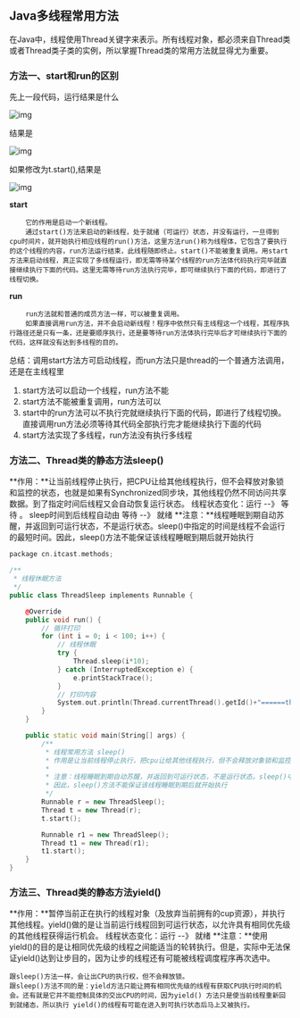## Java多线程常用方法

​		在Java中，线程使用Thread关键字来表示。所有线程对象，都必须来自Thread类或者Thread类子类的实例，所以掌握Thread类的常用方法就显得尤为重要。

### 方法一、start和run的区别

先上一段代码，运行结果是什么

![img](https://img2018.cnblogs.com/i-beta/1582675/201912/1582675-20191209110225141-681749077.png)

结果是

![img](https://img2018.cnblogs.com/i-beta/1582675/201912/1582675-20191209110431589-989254768.png)

如果修改为t.start(),结果是

![img](https://img2018.cnblogs.com/i-beta/1582675/201912/1582675-20191209111510482-581278206.png)

**start**

```
	它的作用是启动一个新线程。
	通过start()方法来启动的新线程，处于就绪（可运行）状态，并没有运行，一旦得到cpu时间片，就开始执行相应线程的run()方法，这里方法run()称为线程体，它包含了要执行的这个线程的内容，run方法运行结束，此线程随即终止。start()不能被重复调用。用start方法来启动线程，真正实现了多线程运行，即无需等待某个线程的run方法体代码执行完毕就直接继续执行下面的代码。这里无需等待run方法执行完毕，即可继续执行下面的代码，即进行了线程切换。
```

**run**

```
	run方法就和普通的成员方法一样，可以被重复调用。
	如果直接调用run方法，并不会启动新线程！程序中依然只有主线程这一个线程，其程序执行路径还是只有一条，还是要顺序执行，还是要等待run方法体执行完毕后才可继续执行下面的代码，这样就没有达到多线程的目的。
```

总结：调用start方法方可启动线程，而run方法只是thread的一个普通方法调用，还是在主线程里

1.  start方法可以启动一个线程，run方法不能
2. start方法不能被重复调用，run方法可以
3. start中的run方法可以不执行完就继续执行下面的代码，即进行了线程切换。直接调用run方法必须等待其代码全部执行完才能继续执行下面的代码
4. start方法实现了多线程，run方法没有执行多线程



### 方法二、Thread类的静态方法sleep()

**作用：**让当前线程停止执行，把CPU让给其他线程执行，但不会释放对象锁和监控的状态，也就是如果有Synchronized同步块，其他线程仍然不同访问共享数据。到了指定时间后线程又会自动恢复运行状态。
线程状态变化：运行 --》 等待 。 sleep时间到后线程自动由 等待 --》 就绪
**注意：**线程睡眠到期自动苏醒，并返回到可运行状态，不是运行状态。sleep()中指定的时间是线程不会运行的最短时间。因此，sleep()方法不能保证该线程睡眠到期后就开始执行

```cpp hljs
package cn.itcast.methods;

/**
 * 线程休眠方法
 */
public class ThreadSleep implements Runnable {

    @Override
    public void run() {
        // 循环打印
        for (int i = 0; i < 100; i++) {
            // 线程休眠
            try {
                Thread.sleep(i*10);
            } catch (InterruptedException e) {
                e.printStackTrace();
            }
            // 打印内容
            System.out.println(Thread.currentThread().getId()+"======threadSleep======"+i);
        }
    }

    public static void main(String[] args) {
        /**
         * 线程常用方法 sleep()
         * 作用是让当前线程停止执行，把cpu让给其他线程执行，但不会释放对象锁和监控的状态，到了指定时间后线程又会自动恢复运行状		   * 态。
         *
         * 注意：线程睡眠到期自动苏醒，并返回到可运行状态，不是运行状态。sleep()中指定的时间是线程不会运行的最短时间。
         * 因此，sleep()方法不能保证该线程睡眠到期后就开始执行
         */
        Runnable r = new ThreadSleep();
        Thread t = new Thread(r);
        t.start();

        Runnable r1 = new ThreadSleep();
        Thread t1 = new Thread(r1);
        t1.start();
    }
}
```



### 方法三、Thread类的静态方法yield()

**作用：**暂停当前正在执行的线程对象（及放弃当前拥有的cup资源），并执行其他线程。yield()做的是让当前运行线程回到可运行状态，以允许具有相同优先级的其他线程获得运行机会。
线程状态变化：运行 --》 就绪
**注意：**使用yield()的目的是让相同优先级的线程之间能适当的轮转执行。但是，实际中无法保证yield()达到让步目的，因为让步的线程还有可能被线程调度程序再次选中。

```
跟sleep()方法一样，会让出CPU的执行权，但不会释放锁。
跟sleep()方法不同的是：yield方法只能让拥有相同优先级的线程有获取CPU执行时间的机会。还有就是它并不能控制具体的交出CPU的时间，因为yield() 方法只是使当前线程重新回到就绪态，所以执行 yield()的线程有可能在进入到可执行状态后马上又被执行。
```

